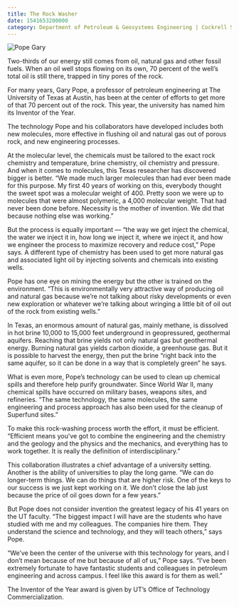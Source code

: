 ```yaml
--- 
title: The Rock Washer
date: 1541653200000
category: Department of Petroleum & Geosystems Engineering | Cockrell School of Engineering
---
```


![Pope Gary](http://research.utexas.edu/showcase/assets/js/fileman/Uploads/Pope-Gary.png)

Two-thirds of our energy still comes from oil, natural gas and other fossil fuels. When an oil well stops flowing on its own, 70 percent of the well’s total oil is still there, trapped in tiny pores of the rock.

For many years, Gary Pope, a professor of petroleum engineering at The University of Texas at Austin, has been at the center of efforts to get more of that 70 percent out of the rock. This year, the university has named him its Inventor of the Year.

The technology Pope and his collaborators have developed includes both new molecules, more effective in flushing oil and natural gas out of porous rock, and new engineering processes.

At the molecular level, the chemicals must be tailored to the exact rock chemistry and temperature, brine chemistry, oil chemistry and pressure. And when it comes to molecules, this Texas researcher has discovered bigger is better. “We made much larger molecules than had ever been made for this purpose. My first 40 years of working on this, everybody thought the sweet spot was a molecular weight of 400. Pretty soon we were up to molecules that were almost polymeric, a 4,000 molecular weight. That had never been done before. Necessity is the mother of invention. We did that because nothing else was working.”

But the process is equally important — “the way we get inject the chemical, the water we inject it in, how long we inject it, where we inject it, and how we engineer the process to maximize recovery and reduce cost,” Pope says. A different type of chemistry has been used to get more natural gas and associated light oil by injecting solvents and chemicals into existing wells.

Pope has one eye on mining the energy but the other is trained on the environment. “This is environmentally very attractive way of producing oil and natural gas because we’re not talking about risky developments or even new exploration or whatever we’re talking about wringing a little bit of oil out of the rock from existing wells.”

In Texas, an enormous amount of natural gas, mainly methane, is dissolved in hot brine 10,000 to 15,000 feet underground in geopressured, geothermal aquifers. Reaching that brine yields not only natural gas but geothermal energy. Burning natural gas yields carbon dioxide, a greenhouse gas. But it is possible to harvest the energy, then put the brine “right back into the same aquifer, so it can be done in a way that is completely green” he says.

What is even more, Pope’s technology can be used to clean up chemical spills and therefore help purify groundwater. Since World War II, many chemical spills have occurred on military bases, weapons sites, and refineries. “The same technology, the same molecules, the same engineering and process approach has also been used for the cleanup of Superfund sites.”

To make this rock-washing process worth the effort, it must be efficient. “Efficient means you’ve got to combine the engineering and the chemistry and the geology and the physics and the mechanics, and everything has to work together. It is really the definition of interdisciplinary.”

This collaboration illustrates a chief advantage of a university setting. Another is the ability of universities to play the long game. “We can do longer-term things. We can do things that are higher risk. One of the keys to our success is we just kept working on it. We don’t close the lab just because the price of oil goes down for a few years.”

But Pope does not consider invention the greatest legacy of his 41 years on the UT faculty. “The biggest impact I will have are the students who have studied with me and my colleagues. The companies hire them. They understand the science and technology, and they will teach others,” says Pope.

“We’ve been the center of the universe with this technology for years, and I don’t mean because of me but because of all of us,” Pope says. “I’ve been extremely fortunate to have fantastic students and colleagues in petroleum engineering and across campus. I feel like this award is for them as well.”

The Inventor of the Year award is given by UT’s Office of Technology Commercialization.